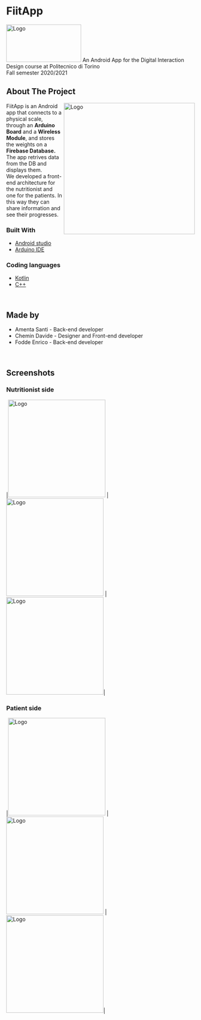 # FiitApp
<img src="images/logo.png" alt="Logo" width="200" height="100">
 An Android App for the Digital Interaction Design course at Politecnico di Torino<br />
 Fall semester 2020/2021


<!-- ABOUT THE PROJECT -->
## About The Project

<img align="right" src="images/screenshot1.png" alt="Logo" height="350">

FiitApp is an Android app that connects to a physical scale, through an <b>Arduino Board</b> and a <b>Wireless Module</b>, and stores the weights on a <b>Firebase Database.</b>
The app retrives data from the DB and displays them.<br/>
We developed a front-end architecture for the nutritionist and one for the patients. In this way they can share information and see their progresses.

### Built With
* [Android studio](https://developer.android.com/studio)
* [Arduino IDE](https://www.arduino.cc/en/software)

### Coding languages
* [Kotlin](https://kotlinlang.org/)
* [C++](https://isocpp.org/)
<br/>

## Made by
* Amenta Santi - Back-end developer
* Chemin Davide - Designer and Front-end developer
* Fodde Enrico - Back-end developer
<br/>

## Screenshots

### Nutritionist side
|<img src="images/screenshot2.png" alt="Logo" width="260">
|<img src="images/screenshot3.png" alt="Logo" width="260">
|<img src="images/screenshot4.png" alt="Logo" width="260">|

### Patient side
|<img src="images/screenshot5.png" alt="Logo" width="260">
|<img src="images/screenshot6.png" alt="Logo" width="260">
|<img src="images/screenshot7.png" alt="Logo" width="260">|
